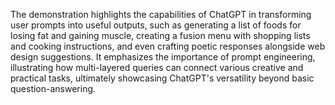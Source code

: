 The demonstration highlights the capabilities of ChatGPT in transforming user prompts into useful outputs, such as generating a list of foods for losing fat and gaining muscle, creating a fusion menu with shopping lists and cooking instructions, and even crafting poetic responses alongside web design suggestions. It emphasizes the importance of prompt engineering, illustrating how multi-layered queries can connect various creative and practical tasks, ultimately showcasing ChatGPT's versatility beyond basic question-answering. 

<br>

